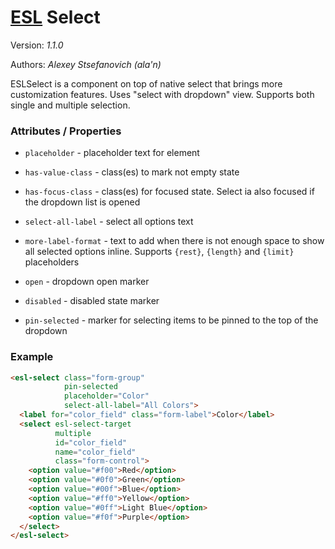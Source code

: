# [ESL](https://esl-ui.com/) Select

Version: *1.1.0*

Authors: *Alexey Stsefanovich (ala'n)*

<a name="intro"></a>

ESLSelect is a component on top of native select that brings more customization features.
Uses "select with dropdown" view. Supports both single and multiple selection.

### Attributes / Properties

- `placeholder` - placeholder text for element

- `has-value-class` - class(es) to mark not empty state

- `has-focus-class` - class(es) for focused state. Select ia also focused if the dropdown list is opened

- `select-all-label` - select all options text

- `more-label-format` - text to add when there is not enough space to show all selected options inline. 
  Supports `{rest}`, `{length}` and `{limit}` placeholders
  
- `open` - dropdown open marker

- `disabled` - disabled state marker

- `pin-selected` - marker for selecting items to be pinned to the top of the dropdown

### Example

```html
<esl-select class="form-group"
            pin-selected
            placeholder="Color"
            select-all-label="All Colors">
  <label for="color_field" class="form-label">Color</label>
  <select esl-select-target
          multiple
          id="color_field"
          name="color_field"
          class="form-control">
    <option value="#f00">Red</option>
    <option value="#0f0">Green</option>
    <option value="#00f">Blue</option>
    <option value="#ff0">Yellow</option>
    <option value="#0ff">Light Blue</option>
    <option value="#f0f">Purple</option>
  </select>
</esl-select>
```
